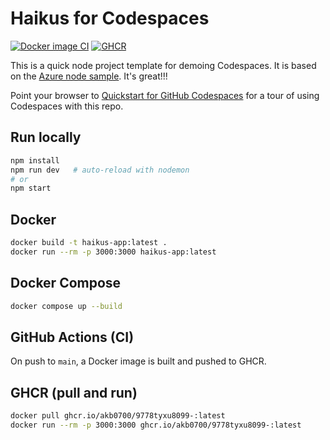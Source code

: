 # Haikus for Codespaces

[![Docker image CI](https://github.com/AKB0700/9778tyxu8099-/actions/workflows/docker.yml/badge.svg)](https://github.com/AKB0700/9778tyxu8099-/actions/workflows/docker.yml)
[![GHCR](https://img.shields.io/badge/GHCR-ghcr.io%2FAKB0700%2F9778tyxu8099--_-blue)](https://github.com/AKB0700/9778tyxu8099-/pkgs/container/9778tyxu8099-)

This is a quick node project template for demoing Codespaces. It is based on the [Azure node sample](https://github.com/Azure-Samples/nodejs-docs-hello-world). It's great!!!

Point your browser to [Quickstart for GitHub Codespaces](https://docs.github.com/en/codespaces/getting-started/quickstart) for a tour of using Codespaces with this repo.

## Run locally

```bash
npm install
npm run dev   # auto-reload with nodemon
# or
npm start
```

## Docker

```bash
docker build -t haikus-app:latest .
docker run --rm -p 3000:3000 haikus-app:latest
```

## Docker Compose

```bash
docker compose up --build
```

## GitHub Actions (CI)

On push to `main`, a Docker image is built and pushed to GHCR.

## GHCR (pull and run)

```bash
docker pull ghcr.io/akb0700/9778tyxu8099-:latest
docker run --rm -p 3000:3000 ghcr.io/akb0700/9778tyxu8099-:latest
```
